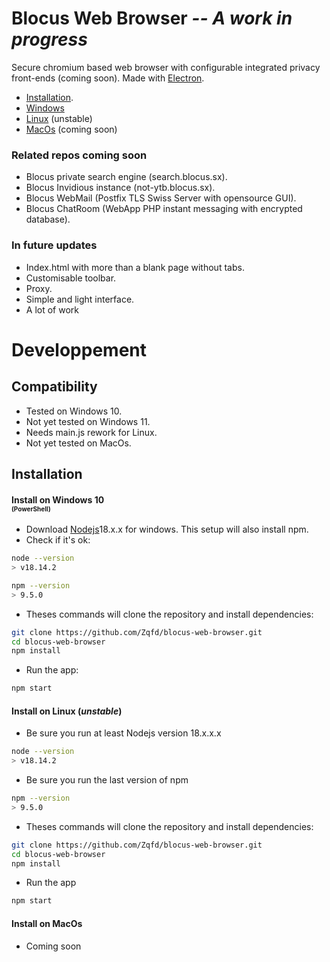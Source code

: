 # Blocus Web Browser ***-- A work in progress***

Secure chromium based web browser with configurable integrated privacy front-ends (coming soon).
Made with [Electron](https://github.com/electron/electron).

- [Installation](#install).
 - [Windows](#installwin)
 - [Linux](#installdeb) (unstable)
 - [MacOs](#installmac) (coming soon)


### Related repos coming soon

- Blocus private search engine (search.blocus.sx).
- Blocus Invidious instance (not-ytb.blocus.sx).
- Blocus WebMail (Postfix TLS Swiss Server with opensource GUI).
- Blocus ChatRoom (WebApp PHP instant messaging with encrypted database).


### In future updates

- Index.html with more than a blank page without tabs.
- Customisable toolbar.
- Proxy.
- Simple and light interface.
- A lot of work

# Developpement

## Compatibility
- Tested on Windows 10.
- Not yet tested on Windows 11.
- Needs main.js rework for Linux.
- Not yet tested on MacOs.

## <a name="install">Installation<a>

#### <a name="installwin">Install on Windows 10</a><br><span style="font-size:10px;">(PowerShell)</span>

- Download [Nodejs](https://nodejs.org/en/download/)18.x.x for windows. This setup will also install npm.
- Check if it's ok:
```sh
node --version
> v18.14.2
```
```sh
npm --version
> 9.5.0
```

- Theses commands will clone the repository and install dependencies:<br>
```sh
git clone https://github.com/Zqfd/blocus-web-browser.git
cd blocus-web-browser
npm install
```

- Run the app:
```sh
npm start
```

#### <a name="installdeb">Install on Linux</a> (*unstable*)
- Be sure you run at least Nodejs version 18.x.x.x
```sh
node --version
> v18.14.2
```
- Be sure you run the last version of npm
```sh
npm --version
> 9.5.0
```
- Theses commands will clone the repository and install dependencies:
```sh
git clone https://github.com/Zqfd/blocus-web-browser.git
cd blocus-web-browser
npm install
```
- Run the app
```sh
npm start
```

#### <a name="installmac">Install on MacOs</a>

- Coming soon

